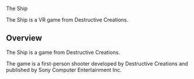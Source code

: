 The Ship

The Ship is a VR game from Destructive Creations.

## Overview

The Ship is a game from Destructive Creations.

The game is a first-person shooter developed by Destructive Creations and published by Sony Computer Entertainment Inc.